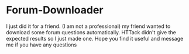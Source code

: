 # Forum-Downloader
I just did it for a friend. (I am not a professional) my friend wanted to download some forum questions automatically. HTTack didn't give the expected results so I just made one. Hope you find it useful and message me if you have any questions

